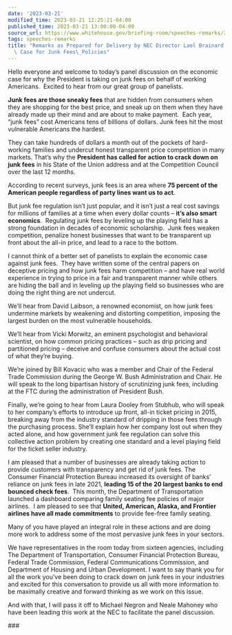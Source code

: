 ```yaml
---
date: '2023-03-21'
modified_time: 2023-03-21 12:25:21-04:00
published_time: 2023-03-21 13:00:00-04:00
source_url: https://www.whitehouse.gov/briefing-room/speeches-remarks/2023/03/21/remarks-as-prepared-for-delivery-by-nec-director-lael-brainard-on-the-economic-case-for-junk-fees-policies/
tags: speeches-remarks
title: "Remarks as Prepared for Delivery by NEC Director Lael Brainard on the Economic\
  \ Case for Junk Fees\_Policies"
---
```

 
Hello everyone and welcome to today’s panel discussion on the economic
case for why the President is taking on junk fees on behalf of working
Americans.  Excited to hear from our great group of panelists.

**Junk fees are those sneaky fees** that are hidden from consumers when
they are shopping for the best price, and sneak up on them when they
have already made up their mind and are about to make payment.  Each
year, “junk fees” cost Americans tens of billions of dollars. Junk fees
hit the most vulnerable Americans the hardest.

They can take hundreds of dollars a month out of the pockets of
hard-working families and undercut honest transparent price competition
in many markets. That’s why the **President has called for action to
crack down on junk fees** in his State of the Union address and at the
Competition Council over the last 12 months.

According to recent surveys, junk fees is an area where **75 percent of
the American people regardless of party lines want us to act**. 

But junk fee regulation isn’t just popular, and it isn’t just a real
cost savings for millions of families at a time when every dollar counts
– **it’s also smart economics**.  Regulating junk fees by leveling up
the playing field has a strong foundation in decades of economic
scholarship.  Junk fees weaken competition, penalize honest businesses
that want to be transparent up front about the all-in price, and lead to
a race to the bottom.

I cannot think of a better set of panelists to explain the economic case
against junk fees.  They have written some of the central papers on
deceptive pricing and how junk fees harm competition – and have real
world experience in trying to price in a fair and transparent manner
while others are hiding the ball and in leveling up the playing field so
businesses who are doing the right thing are not undercut.

We’ll hear from David Laibson, a renowned economist, on how junk fees
undermine markets by weakening and distorting competition, imposing the
largest burden on the most vulnerable households.  

We’ll hear from Vicki Morwitz, an eminent psychologist and behavioral
scientist, on how common pricing practices – such as drip pricing and
partitioned pricing – deceive and confuse consumers about the actual
cost of what they’re buying.  
  
We’re joined by Bill Kovacic who was a member and Chair of the Federal
Trade Commission during the George W. Bush Administration and Chair. He
will speak to the long bipartisan history of scrutinizing junk fees,
including at the FTC during the administration of President Bush.

Finally, we’re going to hear from Laura Dooley from Stubhub, who will
speak to her company’s efforts to introduce up front, all-in ticket
pricing in 2015, breaking away from the industry standard of dripping in
those fees through the purchasing process. She’ll explain how her
company lost out when they acted alone, and how government junk fee
regulation can solve this collective action problem by creating one
standard and a level playing field for the ticket seller industry.

I am pleased that a number of businesses are already taking action to
provide customers with transparency and get rid of junk fees. The
Consumer Financial Protection Bureau increased its oversight of banks’
reliance on junk fees in late 2021, **leading 15 of the 20 largest banks
to end bounced check fees**.  This month, the Department of
Transportation launched a dashboard comparing family seating fee
policies of major airlines.  I am pleased to see that **United,
American, Alaska, and Frontier airlines have all made commitments** to
provide fee-free family seating.

Many of you have played an integral role in these actions and are doing
more work to address some of the most pervasive junk fees in your
sectors.

We have representatives in the room today from sixteen agencies,
including The Department of Transportation, Consumer Financial
Protection Bureau, Federal Trade Commission, Federal Communications
Commission, and Department of Housing and Urban Development. I want to
say thank you for all the work you’ve been doing to crack down on junk
fees in your industries and excited for this conversation to provide us
all with more information to be maximally creative and forward thinking
as we work on this issue.

And with that, I will pass it off to Michael Negron and Neale Mahoney
who have been leading this work at the NEC to facilitate the panel
discussion.

\###
